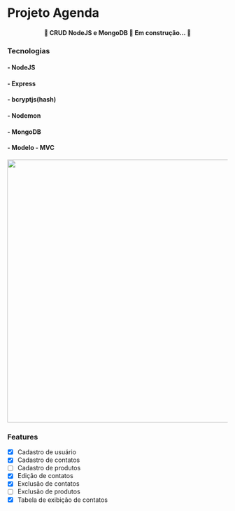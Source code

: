 # Projeto Agenda
<h4 align="center"> 
	🚧  CRUD NodeJS e MongoDB 🚀 Em construção...  🚧
</h4>


### Tecnologias
<h4> - NodeJS </h4> 
<h4> - Express </h4>
<h4> - bcryptjs(hash) </h4> 
<h4> - Nodemon </h4>
<h4> - MongoDB </h4> 
<h4> - Modelo - MVC </h4>

<img src="https://github.com/marcelorafael/Agenda/blob/master/Agenda.gif" width="1000" height="600" />

### Features

- [x] Cadastro de usuário
- [x] Cadastro de contatos
- [ ] Cadastro de produtos
- [x] Edição de contatos
- [x] Exclusão de contatos
- [ ] Exclusão de produtos
- [x] Tabela de exibição de contatos
